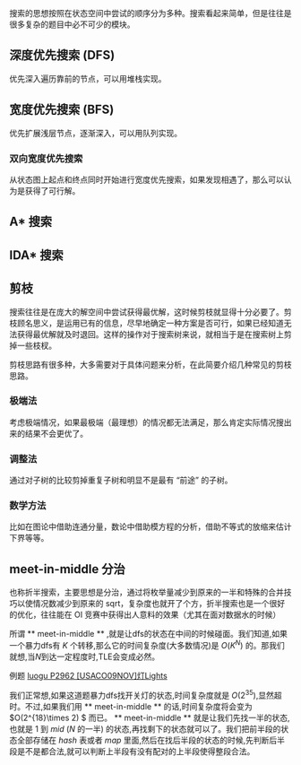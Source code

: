 搜索的思想按照在状态空间中尝试的顺序分为多种。搜索看起来简单，但是往往是很多复杂的题目中必不可少的模块。

## 深度优先搜索 (DFS)

优先深入遍历靠前的节点，可以用堆栈实现。

## 宽度优先搜索 (BFS)

优先扩展浅层节点，逐渐深入，可以用队列实现。

### 双向宽度优先搜索

从状态图上起点和终点同时开始进行宽度优先搜索，如果发现相遇了，那么可以认为是获得了可行解。

## A\* 搜索

## IDA\* 搜索

## 剪枝

搜索往往是在庞大的解空间中尝试获得最优解，这时候剪枝就显得十分必要了。剪枝顾名思义，是运用已有的信息，尽早地确定一种方案是否可行，如果已经知道无法获得最优解就及时退回。这样的操作对于搜索树来说，就相当于是在搜索树上剪掉一些枝杈。

剪枝思路有很多种，大多需要对于具体问题来分析，在此简要介绍几种常见的剪枝思路。

### 极端法

考虑极端情况，如果最极端（最理想）的情况都无法满足，那么肯定实际情况搜出来的结果不会更优了。

### 调整法

通过对子树的比较剪掉重复子树和明显不是最有 “前途” 的子树。

### 数学方法

比如在图论中借助连通分量，数论中借助模方程的分析，借助不等式的放缩来估计下界等等。

## meet-in-middle 分治

也称折半搜索，主要思想是分治，通过将枚举量减少到原来的一半和特殊的合并技巧以使情况数减少到原来的 sqrt，复杂度也就开了个方，折半搜索也是一个很好的优化，往往能在 OI 竞赛中获得出人意料的效果（尤其在面对数据水的时候）

所谓 ** meet-in-middle ** ,就是让dfs的状态在中间的时候碰面。我们知道,如果一个暴力dfs有 $K$ 个转移,那么它的时间复杂度(大多数情况)是 $O(K^N)$ 的。那我们就想,当$N$到达一定程度时,TLE会变成必然。

例题 [luogu P2962 \[USACO09NOV\]灯Lights](https://www.luogu.org/problemnew/show/P2962)

我们正常想,如果这道题暴力dfs找开关灯的状态,时间复杂度就是 $O(2^{35})$,显然超时。不过,如果我们用 ** meet-in-middle ** 的话,时间复杂度将会变为 $O(2^{18}\times 2) $ 而已。
 ** meet-in-middle ** 就是让我们先找一半的状态,也就是 $1$ 到 $mid$ ($N$ 的一半) 的状态,再找剩下的状态就可以了。我们把前半段的状态全部存储在 $hash$ 表或者 $map$ 里面,然后在找后半段的状态的时候,先判断后半段是不是都合法,就可以判断上半段有没有配对的上半段使得整段合法。
